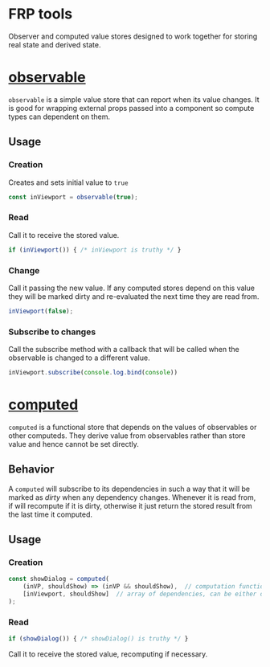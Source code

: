 # FRP tools

Observer and computed value stores designed to work together for storing real state and derived state.

# [observable](./src/observable.js)

`observable` is a simple value store that can report when its value changes. It is good for wrapping external props passed into a component so compute types can dependent on them.

## Usage

### Creation

Creates and sets initial value to `true`

```js
const inViewport = observable(true);
```

### Read

Call it to receive the stored value.

```js
if (inViewport()) { /* inViewport is truthy */ }
```

### Change

Call it passing the new value. If any computed stores depend on this value they will be marked dirty and re-evaluated the next time they are read from.

```js
inViewport(false);
```

### Subscribe to changes

Call the subscribe method with a callback that will be called when the observable is changed to a different value.

```js
inViewport.subscribe(console.log.bind(console))
```


# [computed](./src/computed.js)

`computed` is a functional store that depends on the values of observables or other computeds. They derive value from observables rather than store value and hence cannot be set directly.

## Behavior
A `computed` will subscribe to its dependencies in such a way that it will be marked as *dirty* when any dependency changes. Whenever it is read from, if will recompute if it is dirty, otherwise it just return the stored result from the last time it computed.

## Usage

### Creation

```js
const showDialog = computed(
    (inVP, shouldShow) => (inVP && shouldShow),  // computation function
    [inViewport, shouldShow]  // array of dependencies, can be either observable or computed
);
```

### Read
```js
if (showDialog()) { /* showDialog() is truthy */ }
```

Call it to receive the stored value, recomputing if necessary.
